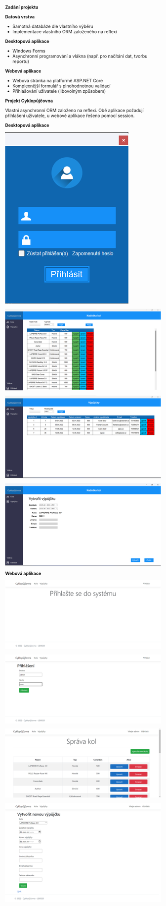 **Zadání projektu**

**Datová vrstva**
- Samotná databáze dle vlastního výběru
- Implementace vlastního ORM založeného na reflexi

**Desktopová aplikace**
- Windows Forms
- Asynchronní programování a vlákna (např. pro načítání dat, tvorbu reportu)

**Webová aplikace**
- Webová stránka na platformě ASP.NET Core
- Komplexnější formulář s plnohodnotnou validací
- Přihlašování uživatele (libovolným způsobem)

**Projekt Cyklopůjčovna**

Vlastní asynchronní ORM založeno na reflexi. Obě aplikace požadují přihlašení uživatele, u webové aplikace řešeno pomocí session.

**Desktopová aplikace**

![alt text](https://github.com/leifert/Programovani-v-Csharp-II/blob/main/Cyklopujcovna/images/0.png?raw=true)

![alt text](https://github.com/leifert/Programovani-v-Csharp-II/blob/main/Cyklopujcovna/images/1.png?raw=true)

![alt text](https://github.com/leifert/Programovani-v-Csharp-II/blob/main/Cyklopujcovna/images/2.png?raw=true)

![alt text](https://github.com/leifert/Programovani-v-Csharp-II/blob/main/Cyklopujcovna/images/3.png?raw=true)


**Webová aplikace**

![alt text](https://github.com/leifert/Programovani-v-Csharp-II/blob/main/Cyklopujcovna/images/asp0.png?raw=true)

![alt text](https://github.com/leifert/Programovani-v-Csharp-II/blob/main/Cyklopujcovna/images/asp1.png?raw=true)

![alt text](https://github.com/leifert/Programovani-v-Csharp-II/blob/main/Cyklopujcovna/images/asp2.png?raw=true)

![alt text](https://github.com/leifert/Programovani-v-Csharp-II/blob/main/Cyklopujcovna/images/asp3.png?raw=true)
